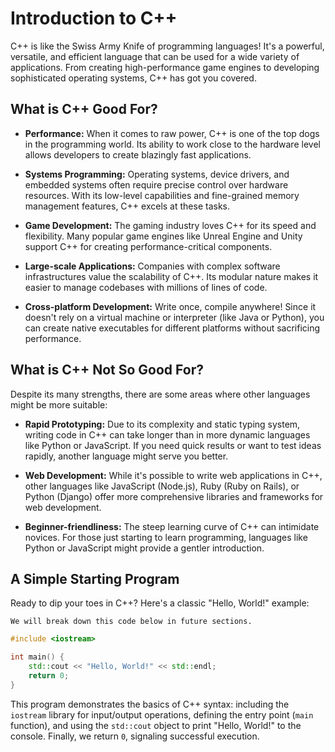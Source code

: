 # Introduction to C++

C++ is like the Swiss Army Knife of programming languages! It's a powerful, versatile, and efficient language that can be used for a wide variety of applications. From creating high-performance game engines to developing sophisticated operating systems, C++ has got you covered.


## What is C++ Good For?

- **Performance:** When it comes to raw power, C++ is one of the top dogs in the programming world. Its ability to work close to the hardware level allows developers to create blazingly fast applications.

- **Systems Programming:** Operating systems, device drivers, and embedded systems often require precise control over hardware resources. With its low-level capabilities and fine-grained memory management features, C++ excels at these tasks.

- **Game Development:** The gaming industry loves C++ for its speed and flexibility. Many popular game engines like Unreal Engine and Unity support C++ for creating performance-critical components.

- **Large-scale Applications:** Companies with complex software infrastructures value the scalability of C++. Its modular nature makes it easier to manage codebases with millions of lines of code.

- **Cross-platform Development:** Write once, compile anywhere! Since it doesn't rely on a virtual machine or interpreter (like Java or Python), you can create native executables for different platforms without sacrificing performance.


## What is C++ Not So Good For?

Despite its many strengths, there are some areas where other languages might be more suitable:

- **Rapid Prototyping:** Due to its complexity and static typing system, writing code in C++ can take longer than in more dynamic languages like Python or JavaScript. If you need quick results or want to test ideas rapidly, another language might serve you better.

- **Web Development:** While it's possible to write web applications in C++, other languages like JavaScript (Node.js), Ruby (Ruby on Rails), or Python (Django) offer more comprehensive libraries and frameworks for web development.

- **Beginner-friendliness:** The steep learning curve of C++ can intimidate novices. For those just starting to learn programming, languages like Python or JavaScript might provide a gentler introduction.

## A Simple Starting Program

Ready to dip your toes in C++? Here's a classic "Hello, World!" example:

```admonish
We will break down this code below in future sections.
```

```cpp
#include <iostream>

int main() {
    std::cout << "Hello, World!" << std::endl;
    return 0;
}
```

This program demonstrates the basics of C++ syntax: including the `iostream` library for input/output operations, defining the entry point (`main` function), and using the `std::cout` object to print "Hello, World!" to the console. Finally, we return `0`, signaling successful execution.